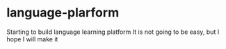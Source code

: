 # language-plarform
Starting to build language learning platform 
It is not going to be easy, but I hope I will make it


























